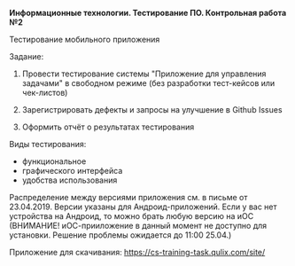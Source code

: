 **Информационные технологии. Тестирование ПО. Контрольная работа №2**

Тестирование мобильного приложения

Задание:

1. Провести тестирование системы "Приложение для управления задачами" в свободном режиме (без разработки тест-кейсов или чек-листов)

2. Зарегистрировать дефекты и запросы на улучшение в Github Issues

3. Оформить отчёт о результатах тестирования

Виды тестирования:

* функциональное
* графического интерфейса
* удобства использования 

Распределение между версиями приложения см. в письме от 23.04.2019. Версии указаны для Андроид-приложений. 
Если у вас нет устройства на Андроид, то можно брать любую версию на иОС (ВНИМАНИЕ! иОС-прииложение в данный момент не доступно для установки. Решение проблемы ожидается до 11:00 25.04.)

Приложение для скачивания:
https://cs-training-task.qulix.com/site/ 


